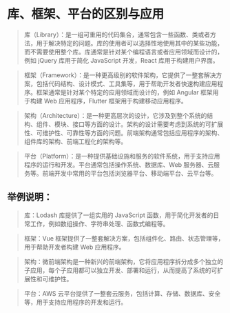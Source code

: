 # 库、框架、平台的区别与应用

> 库（Library）：是一组可重用的代码集合，通常包含一些函数、类或者方法，用于解决特定的问题。库的使用者可以选择性地使用其中的某些功能，而不需要使用整个库。库通常是针对某个编程语言或者应用领域而设计的，例如 jQuery 库用于简化 JavaScript 开发，React 库用于构建用户界面。

> 框架（Framework）：是一种更高级别的软件架构，它提供了一整套解决方案，包括代码结构、设计模式、工具集等，用于帮助开发者快速构建应用程序。框架通常是针对某个特定的应用领域而设计的，例如 Angular 框架用于构建 Web 应用程序，Flutter 框架用于构建移动应用程序。

> 架构（Architecture）：是一种更高层次的设计，它涉及到整个系统的结构、组件、模块、接口等方面的设计。架构的设计需要考虑到系统的可扩展性、可维护性、可靠性等方面的问题。前端架构通常包括应用程序的架构、组件库的架构、前端工程化的架构等。

> 平台（Platform）：是一种提供基础设施和服务的软件系统，用于支持应用程序的运行和开发。平台通常包括操作系统、数据库、Web 服务器、云服务等。前端开发中常用的平台包括浏览器平台、移动端平台、云平台等。

## 举例说明：

> 库：Lodash 库提供了一组实用的 JavaScript 函数，用于简化开发者的日常工作，例如数组操作、字符串处理、函数式编程等。

> 框架：Vue 框架提供了一整套解决方案，包括组件化、路由、状态管理等，用于帮助开发者构建 Web 应用程序。

> 架构：微前端架构是一种新兴的前端架构，它将应用程序拆分成多个独立的子应用，每个子应用都可以独立开发、部署和运行，从而提高了系统的可扩展性和可维护性。

> 平台：AWS 云平台提供了一整套云服务，包括计算、存储、数据库、安全等，用于支持应用程序的开发和运行。
